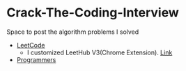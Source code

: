 # Crack-The-Coding-Interview

Space to post the algorithm problems I solved

- [LeetCode](./LeetCode)
  - I customized LeetHub V3(Chrome Extension). [Link](https://github.com/jxmen/LeetHub-3.0)
- [Programmers](./Programmers)
